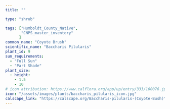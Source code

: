 ```yaml
---
title: ""

type: "shrub"

tags: ["Humboldt_County_Native",
       "CNPS_master_inventory"
      ]
common_name: "Coyote Brush"
scientific_name: "Baccharis Pilularis"
plant_id: 9
sun_requirements:
  - "Full Sun"
  - "Part Shade"
plant_size:
  - height: 
    - 1.5
    - 10
# icon attribution: https://www.calflora.org/app/up/entry/333/100076.jpg 
icon: "/assets/images/plants/baccharis_pilularis_icon.jpg"
calscape_link: "https://calscape.org/Baccharis-pilularis-(Coyote-Bush)"
---
```


